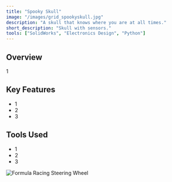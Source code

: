 ```yaml
---
title: "Spooky Skull"
image: "/images/grid_spookyskull.jpg"
description: "A skull that knows where you are at all times."
short_description: "Skull with sensors."
tools: ["SolidWorks", "Electronics Design", "Python"]
---
```


## Overview
1

## Key Features
- 1
- 2
- 3

## Tools Used
- 1
- 2
- 3

![Formula Racing Steering Wheel](/assets/images/formula_render.jpg)

